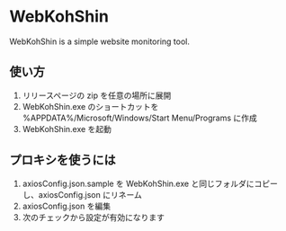 # WebKohShin

WebKohShin is a simple website monitoring tool.

## 使い方

1. リリースページの zip を任意の場所に展開
2. WebKohShin.exe のショートカットを %APPDATA%/Microsoft/Windows/Start Menu/Programs に作成
3. WebKohShin.exe を起動

## プロキシを使うには

1. axiosConfig.json.sample を WebKohShin.exe と同じフォルダにコピーし、axiosConfig.json にリネーム
2. axiosConfig.json を編集
3. 次のチェックから設定が有効になります
